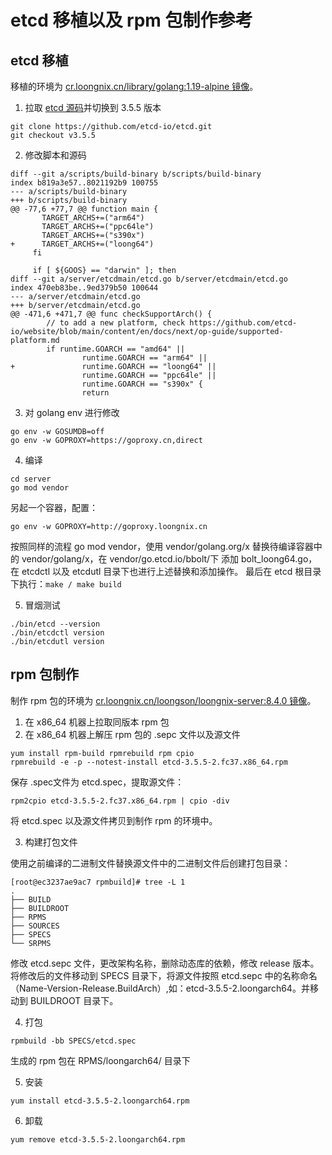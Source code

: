 # etcd 移植以及 rpm 包制作参考

## etcd 移植
移植的环境为 [cr.loongnix.cn/library/golang:1.19-alpine 镜像](https://cr.loongnix.cn/repository/library/golang?tab=tags)。
1. 拉取 [etcd 源码](https://github.com/etcd-io/etcd)并切换到 3.5.5 版本
```    
git clone https://github.com/etcd-io/etcd.git
git checkout v3.5.5
```
2. 修改脚本和源码
```
diff --git a/scripts/build-binary b/scripts/build-binary
index b819a3e57..8021192b9 100755
--- a/scripts/build-binary
+++ b/scripts/build-binary
@@ -77,6 +77,7 @@ function main {
       TARGET_ARCHS+=("arm64")
       TARGET_ARCHS+=("ppc64le")
       TARGET_ARCHS+=("s390x")
+      TARGET_ARCHS+=("loong64")
     fi
 
     if [ ${GOOS} == "darwin" ]; then
diff --git a/server/etcdmain/etcd.go b/server/etcdmain/etcd.go
index 470eb83be..9ed379b50 100644
--- a/server/etcdmain/etcd.go
+++ b/server/etcdmain/etcd.go
@@ -471,6 +471,7 @@ func checkSupportArch() {
        // to add a new platform, check https://github.com/etcd-io/website/blob/main/content/en/docs/next/op-guide/supported-platform.md
        if runtime.GOARCH == "amd64" ||
                runtime.GOARCH == "arm64" ||
+               runtime.GOARCH == "loong64" ||
                runtime.GOARCH == "ppc64le" ||
                runtime.GOARCH == "s390x" {
                return
```
3. 对 golang env 进行修改
```
go env -w GOSUMDB=off
go env -w GOPROXY=https://goproxy.cn,direct
```
4. 编译
```
cd server
go mod vendor
```
另起一个容器，配置：
```
go env -w GOPROXY=http://goproxy.loongnix.cn
```
按照同样的流程 go mod vendor，使用 vendor/golang.org/x 替换待编译容器中的 vendor/golang/x，在 vendor/go.etcd.io/bbolt/下 添加 bolt_loong64.go，在 etcdctl 以及 etcdutl 目录下也进行上述替换和添加操作。
最后在 etcd 根目录下执行：```make / make build```

5. 冒烟测试
```
./bin/etcd --version
./bin/etcdctl version
./bin/etcdutl version
```

## rpm 包制作
制作 rpm 包的环境为 [cr.loongnix.cn/loongson/loongnix-server:8.4.0 镜像](https://cr.loongnix.cn/repository/loongson/loongnix-server?tab=tags)。
1. 在 x86_64 机器上拉取同版本 rpm 包
2. 在 x86_64 机器上解压 rpm 包的 .sepc 文件以及源文件
```
yum install rpm-build rpmrebuild rpm cpio
rpmrebuild -e -p --notest-install etcd-3.5.5-2.fc37.x86_64.rpm
```
保存 .spec文件为 etcd.spec，提取源文件：
```
rpm2cpio etcd-3.5.5-2.fc37.x86_64.rpm | cpio -div
```
将 etcd.spec 以及源文件拷贝到制作 rpm 的环境中。

3. 构建打包文件

使用之前编译的二进制文件替换源文件中的二进制文件后创建打包目录：
```
[root@ec3237ae9ac7 rpmbuild]# tree -L 1
.
├── BUILD
├── BUILDROOT
├── RPMS
├── SOURCES
├── SPECS
└── SRPMS
```
修改 etcd.sepc 文件，更改架构名称，删除动态库的依赖，修改 release 版本。将修改后的文件移动到 SPECS 目录下，将源文件按照 etcd.sepc 中的名称命名（Name-Version-Release.BuildArch）,如：etcd-3.5.5-2.loongarch64。并移动到 BUILDROOT 目录下。

4. 打包
```
rpmbuild -bb SPECS/etcd.spec
```
生成的 rpm 包在 RPMS/loongarch64/ 目录下

5. 安装
```
yum install etcd-3.5.5-2.loongarch64.rpm
```
6. 卸载
```
yum remove etcd-3.5.5-2.loongarch64.rpm
```
